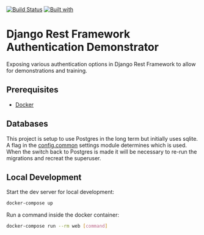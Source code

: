 [![Build Status](https://travis-ci.org/shearichard/drf-cc-sandbox.svg?branch=master)](https://travis-ci.org/shearichard/drf-cc-sandbox)
[![Built with](https://img.shields.io/badge/Built_with-Cookiecutter_Django_Rest-F7B633.svg)](https://github.com/agconti/cookiecutter-django-rest)

# Django Rest Framework Authentication Demonstrator

Exposing various authentication options in Django Rest Framework to allow for demonstrations and training.

## Prerequisites

- [Docker](https://docs.docker.com/docker-for-mac/install/)  

## Databases
This project is setup to use Postgres in the long term but initially uses sqlite. A flag in the [config.common](https://github.com/shearichard/drf-auth-sandbox/blob/2582af4a410917d813f1f2c1f7d5ad2206dddafe/drf-cc-sandbox/config/common.py#L8) settings module determines which is used. When the switch back to Postgres is made it will be necessary to re-run the migrations and recreat the superuser. 


## Local Development

Start the dev server for local development:
```bash
docker-compose up
```

Run a command inside the docker container:

```bash
docker-compose run --rm web [command]
```
